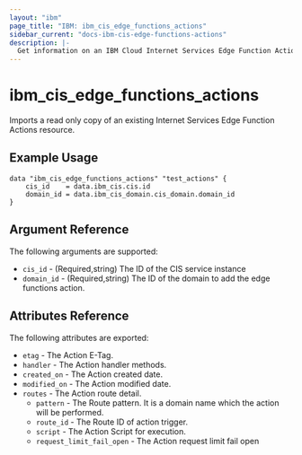 ```yaml
---
layout: "ibm"
page_title: "IBM: ibm_cis_edge_functions_actions"
sidebar_current: "docs-ibm-cis-edge-functions-actions"
description: |-
  Get information on an IBM Cloud Internet Services Edge Function Actions.
---
```


# ibm_cis_edge_functions_actions

Imports a read only copy of an existing Internet Services Edge Function Actions resource.

## Example Usage

```hcl
data "ibm_cis_edge_functions_actions" "test_actions" {
    cis_id    = data.ibm_cis.cis.id
    domain_id = data.ibm_cis_domain.cis_domain.domain_id
}
```

## Argument Reference

The following arguments are supported:

- `cis_id` - (Required,string) The ID of the CIS service instance
- `domain_id` - (Required,string) The ID of the domain to add the edge functions action.

## Attributes Reference

The following attributes are exported:

- `etag` - The Action E-Tag.
- `handler` - The Action handler methods.
- `created_on` - The Action created date.
- `modified_on` - The Action modified date.
- `routes` - The Action route detail.
  - `pattern` - The Route pattern. It is a domain name which the action will be performed.
  - `route_id` - The Route ID of action trigger.
  - `script` - The Action Script for execution.
  - `request_limit_fail_open` - The Action request limit fail open